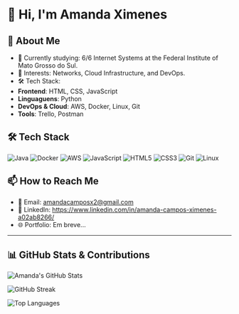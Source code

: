 # 👋 Hi, I'm Amanda Ximenes

## 🚀 About Me
- 🌱 Currently studying: 6/6 Internet Systems at the Federal Institute of Mato Grosso do Sul.
- 👀 Interests: Networks, Cloud Infrastructure, and DevOps.
- 🛠️ Tech Stack:
- **Frontend**: HTML, CSS, JavaScript
- **Linguaguens**: Python 
- **DevOps & Cloud**: AWS, Docker, Linux, Git
- **Tools**: Trello, Postman

## 🛠️ Tech Stack
<p align="left">
  <img src="https://img.shields.io/badge/Java-ED8B00?style=for-the-badge&logo=openjdk&logoColor=white" alt="Java"/>
  <img src="https://img.shields.io/badge/Docker-2496ED?style=for-the-badge&logo=docker&logoColor=white" alt="Docker"/>
  <img src="https://img.shields.io/badge/AWS-232F3E?style=for-the-badge&logo=amazon-aws&logoColor=white" alt="AWS"/>
  <img src="https://img.shields.io/badge/JavaScript-F7DF1E?style=for-the-badge&logo=javascript&logoColor=black" alt="JavaScript"/>
  <img src="https://img.shields.io/badge/HTML5-E34F26?style=for-the-badge&logo=html5&logoColor=white" alt="HTML5"/>
  <img src="https://img.shields.io/badge/CSS3-1572B6?style=for-the-badge&logo=css3&logoColor=white" alt="CSS3"/>
  <img src="https://img.shields.io/badge/Git-F05032?style=for-the-badge&logo=git&logoColor=white" alt="Git"/>
  <img src="https://img.shields.io/badge/Linux-FCC624?style=for-the-badge&logo=linux&logoColor=black" alt="Linux"/>
</p>

## 📫 How to Reach Me
- 📧 Email: amandacamposx2@gmail.com
- 💼 LinkedIn: https://www.linkedin.com/in/amanda-campos-ximenes-a02ab8266/
- 🌐 Portfolio: Em breve...

---

## 📊 GitHub Stats & Contributions

<p align="left">
  <img src="https://github-readme-stats.vercel.app/api?username=AmandaCampoos&show_icons=true&theme=tokyonight" alt="Amanda's GitHub Stats"/>
</p>

<p align="left">
  <img src="https://github-readme-streak-stats.herokuapp.com/?user=AmandaCampoos&theme=tokyonight" alt="GitHub Streak"/>
</p>

<p align="left">
  <img src="https://github-readme-stats.vercel.app/api/top-langs/?username=AmandaCampoos&layout=compact&theme=tokyonight" alt="Top Languages"/>
</p>


